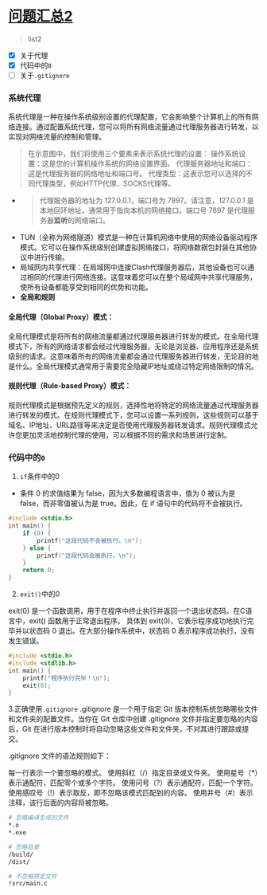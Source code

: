 # [问题汇总2](https://github.com/dululu/notes/issues/26)

> list2
- [x] 关于代理
- [x] 代码中的`0`
- [ ] 关于`.gitignore`

### 系统代理
系统代理是一种在操作系统级别设置的代理配置，它会影响整个计算机上的所有网络连接。通过配置系统代理，您可以将所有网络流量通过代理服务器进行转发，以实现对网络流量的控制和管理。
> 在示意图中，我们将使用三个要素来表示系统代理的设置：
操作系统设置：这是您的计算机操作系统的网络设置界面。
代理服务器地址和端口：这是代理服务器的网络地址和端口号。
代理类型：这表示您可以选择的不同代理类型，例如HTTP代理、SOCKS代理等。
- >代理服务器的地址为 127.0.0.1，端口号为 7897。请注意，127.0.0.1 是本地回环地址，通常用于指向本机的网络接口。端口号 7897 是代理服务器**监听**的网络端口。
- TUN（全称为网络隧道）模式是一种在计算机网络中使用的网络设备驱动程序模式。它可以在操作系统级别创建虚拟网络接口，将网络数据包封装在其他协议中进行传输。
- 局域网内共享代理：在局域网中连接Clash代理服务器后，其他设备也可以通过相同的代理进行网络连接。这意味着您可以在整个局域网中共享代理服务，使所有设备都能享受到相同的优势和功能。
- **全局和规则**
#### **全局代理（Global Proxy）模式**：
全局代理模式是将所有的网络流量都通过代理服务器进行转发的模式。在全局代理模式下，所有的网络请求都会经过代理服务器，无论是浏览器、应用程序还是系统级别的请求。这意味着所有的网络流量都会通过代理服务器进行转发，无论目的地是什么。全局代理模式通常用于需要完全隐藏IP地址或绕过特定网络限制的情况。
#### **规则代理（Rule-based Proxy）模式**：
规则代理模式是根据预先定义的规则，选择性地将特定的网络流量通过代理服务器进行转发的模式。在规则代理模式下，您可以设置一系列规则，这些规则可以基于域名、IP地址、URL路径等来决定是否使用代理服务器转发请求。规则代理模式允许您更加灵活地控制代理的使用，可以根据不同的需求和场景进行定制。

### 代码中的`0`
1. `if`条件中的0
- 条件 0 的求值结果为 false，因为大多数编程语言中，值为 0 被认为是 false，而非零值被认为是 true。因此，在 if 语句中的代码将不会被执行。
```c++
#include <stdio.h>
int main() {
    if (0) {
        printf("这段代码不会被执行。\n");
    } else {
        printf("这段代码会被执行。\n");
    }
    return 0;
}
``` 

2.  `exit()`中的0

exit(0) 是一个函数调用，用于在程序中终止执行并返回一个退出状态码。在C语言中，exit() 函数用于正常退出程序。
具体到 exit(0)，它表示程序成功地执行完毕并以状态码 0 退出。在大部分操作系统中，状态码 0 表示程序成功执行，没有发生错误。
```c++
#include <stdio.h>
#include <stdlib.h>
int main() {
    printf("程序执行完毕！\n");
    exit(0);
}
``` 
3.正确使用`.gitignore`
.gitignore 是一个用于指定 Git 版本控制系统忽略哪些文件和文件夹的配置文件。当你在 Git 仓库中创建 .gitignore 文件并指定要忽略的内容后，Git 在进行版本控制时将自动忽略这些文件和文件夹，不对其进行跟踪或提交。

.gitignore 文件的语法规则如下：

每一行表示一个要忽略的模式。
使用斜杠（/）指定目录或文件夹。
使用星号（*）表示通配符，匹配零个或多个字符。
使用问号（?）表示通配符，匹配一个字符。
使用感叹号（!）表示取反，即不忽略该模式匹配到的内容。
使用井号（#）表示注释，该行后面的内容将被忽略。
```bash
# 忽略编译生成的文件
*.o
*.exe

# 忽略目录
/build/
/dist/

# 不忽略特定文件
!src/main.c
```

